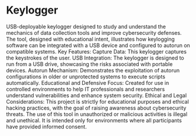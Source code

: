 # Keylogger
USB-deployable keylogger designed to study and understand the mechanics of data collection tools and improve cybersecurity defenses. The tool, designed with educational intent, illustrates how keylogging software can be integrated with a USB device and configured to autorun on compatible systems.
Key Features:
Capture Data: This keylogger captures the keystrokes of the user.
USB Integration: The keylogger is designed to run from a USB drive, showcasing the risks associated with portable devices.
Autorun Mechanism: Demonstrates the exploitation of autorun configurations in older or unprotected systems to execute scripts automatically.
Educational and Defensive Focus: Created for use in controlled environments to help IT professionals and researchers understand vulnerabilities and enhance system security.
Ethical and Legal Considerations:
This project is strictly for educational purposes and ethical hacking practices, with the goal of raising awareness about cybersecurity threats. The use of this tool in unauthorized or malicious activities is illegal and unethical. It is intended only for environments where all participants have provided informed consent.
